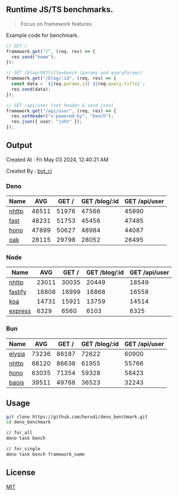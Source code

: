 ## Runtime JS/TS benchmarks.

> Focus on framework features.

Example code for benchmark.
```ts
// GET /
framework.get("/", (req, res) => {
  res.send("home");
});

// GET /blog/99?title=bench (params and queryParams)
framework.get("/blog/:id", (req, res) => {
  const data = `${req.params.id} ${req.query.title}`;
  res.send(data);
});

// GET /api/user (set header & send json)
framework.get("/api/user", (req, res) => {
  res.setHeader("x-powered-by", "bench");
  res.json({ user: "john" });
});
```

## Output
Created At : Fri May 03 2024, 12:40:21 AM

Created By : [bot_ci](https://github.com/herudi/deno_benchmarks/commits?author=github-actions%5Bbot%5D)


### Deno
|Name|AVG|GET /|GET /blog/:id|GET /api/user|
|----|----|----|----|----|
|[nhttp](https://github.com/nhttp/nhttp)|48511|51976|47566|45990|
|[fast](https://github.com/danteissaias/fast)|48231|51753|45456|47485|
|[hono](https://github.com/honojs/hono)|47899|50627|48984|44087|
|[oak](https://github.com/oakserver/oak)|28115|29798|28052|26495|
  


### Node
|Name|AVG|GET /|GET /blog/:id|GET /api/user|
|----|----|----|----|----|
|[nhttp](https://github.com/nhttp/nhttp)|23011|30035|20449|18549|
|[fastify](https://github.com/fastify/fastify)|16808|16999|16868|16558|
|[koa](https://github.com/koajs/koa)|14731|15921|13759|14514|
|[express](https://github.com/expressjs/express)|6329|6560|6103|6325|
  


### Bun
|Name|AVG|GET /|GET /blog/:id|GET /api/user|
|----|----|----|----|----|
|[elysia](https://github.com/elysiajs/elysia)|73236|86187|72622|60900|
|[nhttp](https://github.com/nhttp/nhttp)|68120|86638|61955|55766|
|[hono](https://github.com/honojs/hono)|63035|71354|59328|58423|
|[baojs](https://github.com/mattreid1/baojs)|39511|49768|36523|32243|
  



## Usage

```bash
git clone https://github.com/herudi/deno_benchmark.git
cd deno_benchmark

// for_all
deno task bench

// for_single
deno task bench framework_name
```

## License

[MIT](LICENSE)

